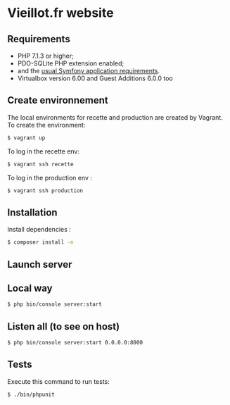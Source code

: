 # Vieillot.fr website 

## Requirements

  * PHP 7.1.3 or higher;
  * PDO-SQLite PHP extension enabled;
  * and the [usual Symfony application requirements][1].
  * Virtualbox version 6.00 and Guest Additions 6.0.0 too

## Create environnement 
The local environments for recette and production are created by Vagrant. 
To create the environment:
```bash
$ vagrant up
```
To log in the recette env:
```bash
$ vagrant ssh recette
```
To log in the production env :
```bash
$ vagrant ssh production
```

## Installation

Install dependencies : 

```bash
$ composer install -n
```

## Launch server

## Local way

```bash
$ php bin/console server:start
```

## Listen all (to see on host)

```bash
$ php bin/console server:start 0.0.0.0:8000
```

## Tests

Execute this command to run tests:

```bash
$ ./bin/phpunit
```

[1]: https://symfony.com/doc/current/reference/requirements.html
